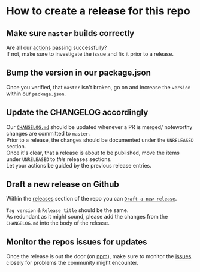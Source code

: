 # How to create a release for this repo

## Make sure `master` builds correctly

Are all our [actions](https://github.com/track-asia/trackasia-react-native/actions) passing successfully?  
If not, make sure to investigate the issue and fix it prior to a release.

## Bump the version in our package.json

Once you verified, that `master` isn't broken, go on and increase the `version` within our `package.json`.

## Update the CHANGELOG accordingly

Our [`CHANGELOG.md`](https://github.com/track-asia/trackasia-react-native/blob/master/CHANGELOG.md) should be updated whenever a PR is merged/ noteworthy changes are committed to `master`.  
Prior to a release, the changes should be documented under the `UNRELEASED` section.  
Once it's clear, that a release is about to be published, move the items under `UNRELEASED` to _this_ releases sections.  
Let your actions be guided by the previous release entries.

## Draft a new release on Github

Within the [releases](https://github.com/track-asia/trackasia-react-native/releases) section of the repo you can [`Draft a new release`](https://github.com/track-asia/trackasia-react-native/releases/new).

`Tag version` & `Release title` should be the same.  
As redundant as it might sound, please add the changes from the `CHANGELOG.md` into the body of the release.

## Monitor the repos issues for updates

Once the release is out the door (on [npm](https://www.npmjs.com/package/@track-asia/trackasia-react-native)),
make sure to monitor the [issues](https://github.com/track-asia/trackasia-react-native/issues) closely for
problems the community might encounter.
